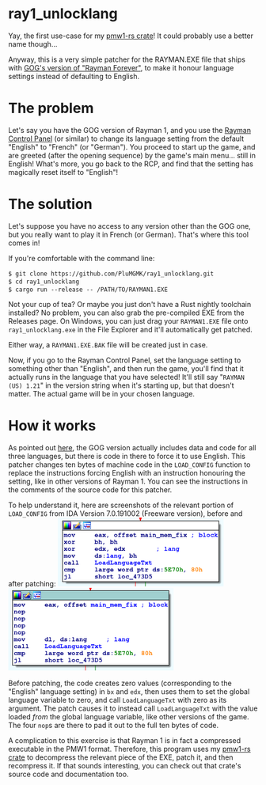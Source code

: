 ray1_unlocklang
===============

Yay, the first use-case for my [pmw1-rs crate](https://github.com/PluMGMK/pmw1-rs)! It could probably use a better name though...

Anyway, this is a very simple patcher for the RAYMAN.EXE file that ships with [GOG's version of "Rayman Forever"](https://www.gog.com/game/rayman_forever), to make it honour language settings instead of defaulting to English.

# The problem

Let's say you have the GOG version of Rayman 1, and you use the [Rayman Control Panel](https://github.com/RayCarrot/RayCarrot.RCP.Metro) (or similar) to change its language setting from the default "English" to "French" (or "German"). You proceed to start up the game, and are greeted (after the opening sequence) by the game's main menu… still in English! What's more, you go back to the RCP, and find that the setting has magically reset itself to "English"!

# The solution

Let's suppose you have no access to any version other than the GOG one, but you really want to play it in French (or German). That's where this tool comes in!

If you're comfortable with the command line:
```
$ git clone https://github.com/PluMGMK/ray1_unlocklang.git
$ cd ray1_unlocklang
$ cargo run --release -- /PATH/TO/RAYMAN1.EXE
```

Not your cup of tea? Or maybe you just don't have a Rust nightly toolchain installed? No problem, you can also grab the pre-compiled EXE from the Releases page. On Windows, you can just drag your `RAYMAN1.EXE` file onto `ray1_unlocklang.exe` in the File Explorer and it'll automatically get patched.

Either way, a `RAYMAN1.EXE.BAK` file will be created just in case.

Now, if you go to the Rayman Control Panel, set the language setting to something other than "English", and then run the game, you'll find that it actually runs in the language that you have selected! It'll still say "`RAYMAN (US) 1.21`" in the version string when it's starting up, but that doesn't matter. The actual game will be in your chosen language.

# How it works

As pointed out [here](https://raymanpc.com/forum/viewtopic.php?f=89&t=25761&p=1418421&hilit=hard+coded#p1418421), the GOG version actually includes data and code for all three languages, but there is code in there to force it to use English. This patcher changes ten bytes of machine code in the `LOAD_CONFIG` function to replace the instructions forcing English with an instruction honouring the setting, like in other versions of Rayman 1. You can see the instructions in the comments of the source code for this patcher.

To help understand it, here are screenshots of the relevant portion of `LOAD_CONFIG` from IDA Version 7.0.191002 (Freeware version), before and after patching:
![Before](https://github.com/PluMGMK/ray1_unlocklang/blob/master/before.png?raw=true)
![After](https://github.com/PluMGMK/ray1_unlocklang/blob/master/after.png?raw=true)

Before patching, the code creates zero values (corresponding to the "English" language setting) in `bx` and `edx`, then uses them to set the global language variable to zero, and call `LoadLanguageTxt` with zero as its argument. The patch causes it to instead call `LoadLanguageTxt` with the value loaded *from* the global language variable, like other versions of the game. The four `nop`s are there to pad it out to the full ten bytes of code.

A complication to this exercise is that Rayman 1 is in fact a compressed executable in the PMW1 format. Therefore, this program uses my [pmw1-rs crate](https://github.com/PluMGMK/pmw1-rs) to decompress the relevant piece of the EXE, patch it, and then recompress it. If that sounds interesting, you can check out that crate's source code and documentation too.
